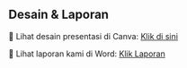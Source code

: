 ## Desain & Laporan

🎨 Lihat desain presentasi di Canva: [Klik di sini](https://www.canva.com/design/DAGrIRs-...)

📄 Lihat laporan kami di Word: [Klik Laporan](https://itsacid-my.sharepoint.com/:w:/r/personal/2042231048_student_its_ac_id/_layouts/15/Doc.aspx?sourcedoc=%7Befa03d4b-3c18-40fc-96d9-b3605477b8e0%7D&action=edit&wdPid=2cb7ce97)

